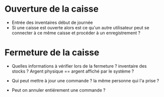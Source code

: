 # 

# Ouverture de la caisse
- Entrée des inventaires début de journée
- Si une caisse est ouverte alors est ce qu'un autre utilisateur peut se connecter à ce même caisse et procéder à un enregistrement ?

# Fermeture de la caisse
- Quelles informations à vérifier lors de la fermeture ? inventaire des stocks ? Argent physique == argent affiché par le système ?


- Qui peut mettre à jour une commande ? la même personne qui l'a prise ?

- Peut on annuler entiérement une commande ?